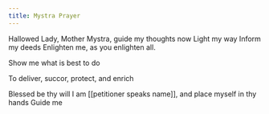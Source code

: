 ```yaml
---
title: Mystra Prayer
---
```


Hallowed Lady, Mother Mystra, guide my thoughts now Light my way Inform my deeds Enlighten me, as you enlighten all.

Show me what is best to do 

To deliver, succor, protect, and enrich 

Blessed be thy will I am [[petitioner speaks name]], and place myself in thy hands Guide me